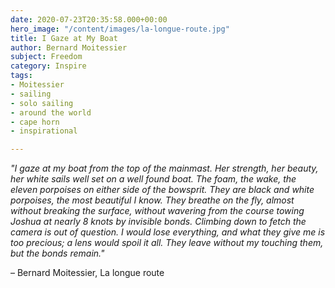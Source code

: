 ```yaml
---
date: 2020-07-23T20:35:58.000+00:00
hero_image: "/content/images/la-longue-route.jpg"
title: I Gaze at My Boat
author: Bernard Moitessier
subject: Freedom
category: Inspire
tags:
- Moitessier
- sailing
- solo sailing
- around the world
- cape horn
- inspirational

---
```

_"I gaze at my boat from the top of the mainmast. Her strength, her beauty, her white sails well set on a well found boat. The foam, the wake, the eleven porpoises on either side of the bowsprit. They are black and white porpoises, the most beautiful I know. They breathe on the fly, almost without breaking the surface, without wavering from the course towing Joshua at nearly 8 knots by invisible bonds. Climbing down to fetch the camera is out of question. I would lose everything, and what they give me is too precious; a lens would spoil it all. They leave without my touching them, but the bonds remain."_

– Bernard Moitessier, La longue route